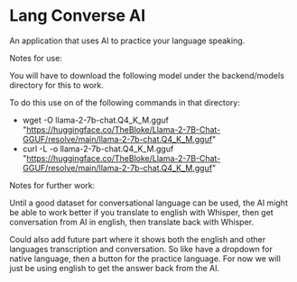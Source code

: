 # Lang Converse AI
An application that uses AI to practice your language speaking.

Notes for use:

You will have to download the following model under the backend/models
directory for this to work.

To do this use on of the following commands in that directory:
* wget -O llama-2-7b-chat.Q4_K_M.gguf "https://huggingface.co/TheBloke/Llama-2-7B-Chat-GGUF/resolve/main/llama-2-7b-chat.Q4_K_M.gguf"
* curl -L -o llama-2-7b-chat.Q4_K_M.gguf "https://huggingface.co/TheBloke/Llama-2-7B-Chat-GGUF/resolve/main/llama-2-7b-chat.Q4_K_M.gguf"

Notes for further work:

Until a good dataset for conversational language can be used, 
the AI might be able to work better if you translate to english
with Whisper, then get conversation from AI in english, then
translate back with Whisper.

Could also add future part where it shows both the english and other languages
transcription and conversation. So like have a dropdown for native language, then
a button for the practice language. For now we will just be using english to get the
answer back from the AI.